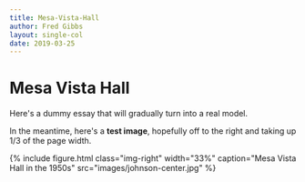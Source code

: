 ```yaml
---
title: Mesa-Vista-Hall
author: Fred Gibbs
layout: single-col
date: 2019-03-25
---
```



# Mesa Vista Hall

Here's a dummy essay that will gradually turn into a real model.

In the meantime, here's a **test image**, hopefully off to the right and taking up 1/3 of the page width.

{% include figure.html class="img-right" width="33%" caption="Mesa Vista Hall in the 1950s" src="images/johnson-center.jpg" %}
